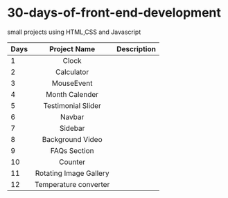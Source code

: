 # 30-days-of-front-end-development
small projects using HTML,CSS and Javascript

|Days | Project Name  | Description |
|:----|:--------------:|-------------:|
|  1  | Clock  | | Shows the real time from the system.
 | 2  | Calculator  | | Which does calculation using basic Arithmetic operators with the numbers from 0 to 9.
|  3  | MouseEvent   | | Which shows the exact location of mouse pointer on the screen.
|  4  | Month Calender   | | Shows the Current month's calender with Weekdays and Dates  
|  5  | Testimonial Slider | | It is a plugin that allows users to display testimonials from customers on their website
|  6  | Navbar  | |A bar, usually at the top of a web page, offering a number of links to help the user to navigate.
|  7  | Sidebar  | |A narrow vertical area that is located alongside the main display area, typically containing related information or navigation options.
|  8  | Background Video  | | Background videos are short,looping snippets of video which play on webpages(often on the homepage) and add a cinematic view.
|  9  | FAQs Section  | | A list of questions and answers about a particular subject, especially one giving basic information for users of a website.
|  10  | Counter  | | A device used for counting.
|  11  | Rotating Image Gallery  | | It helps to group the images in a 3D effect and user-friendly view in the web page.
|  12  | Temperature converter  | | The process of transforming values measured in one unit to values in another units.(Celsius,Fahrenheit and Kelvin)


